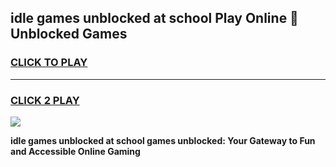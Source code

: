
## idle games unblocked at school Play Online 👋 Unblocked Games
<h3>
<a href="https://news.freeplayer.one?title=idle_games_unblocked_at_school&ref=17GH">CLICK TO PLAY</a></h3>
<hr>

<h3>
<a href="https://news.freeplayer.one?title=idle_games_unblocked_at_school&ref=17GH">CLICK 2 PLAY</a>
  
</h3>

<a href="https://news.freeplayer.one?title=idle_games_unblocked_at_school&ref=17GH/"><img src="https://clearcache.store/games.png"></a>


**idle games unblocked at school games unblocked: Your Gateway to Fun and Accessible Online Gaming**
